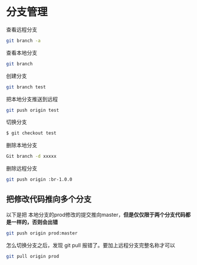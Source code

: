 # 分支管理

查看远程分支
```bash
git branch -a  
```

查看本地分支
```bash
git branch
```

创建分支
```bash
git branch test
```

把本地分支推送到远程
```bash
git push origin test  
```

切换分支
```bash
$ git checkout test  
```

删除本地分支
```bash
Git branch -d xxxxx
```

删除远程分支
```bash
git push origin :br-1.0.0  
```

## 把修改代码推向多个分支

以下是把 本地分支的prod修改的提交推向master，**但是仅仅限于两个分支代码都是一样的，否则会出错**
```bash
git push origin prod:master
```

怎么切换分支之后，发现 git pull 报错了。要加上远程分支完整名称才可以
```bash
git pull origin prod
```